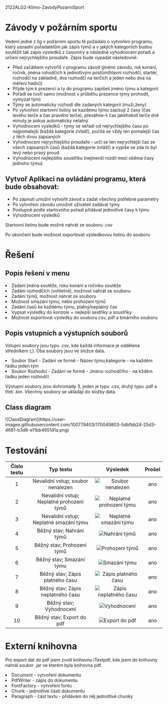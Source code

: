 2122ALG2-Klimo-ZavodyPozarniSport

<h1>Závody v požárním sportu</h1>
<p>Vedení jedné z lig v požárním sportu tě požádalo o vytvoření programu, který usnadní pořadatelům jak zápis týmů a v jakých kategoriích budou soutěžit 
tak zápis výsledků z časomíry a následné vyhodnocení pořadí a určení nejrychlejšího proudaře. Zápis bude vypadat následovně:</p>
<ul>
  <li>Před začátkem vytvoříš v programu závod (jméno závodu, rok konání, ročník, jména rohodčích k jednotlivým postům(hlavní rozhodčí, startér,          rozhodčí na základně, dva rozhodčí na terčích a jeden nebo dva na měření hadic))</li>
  <li>Přijde tým k prezenci a ty do programu zapíšeš jméno týmu a kategorii</li>
  <li>Pořadí se tvoří samo (možnost v průběhu prezence týmy prohodit, vymyzat tým)</li>
  <li>Týmy se automaticky rozhodí dle zadaných kategorií (muži,ženy)</li>
  <li>Po vytvoření startovní listiny se kazdému týmu zapisují 2 časy (čas levého terče a čas pravého terče), přesáhne-li čas jakéhokoli terče dvě minuty je pokus             automaticky nelatný</li>
  <li>Vyhodnocení vysledků - týmy se seřadí od nejrychlejšího času po nejpomalejší (každá kategorie zvlašť), počítá se vždy ten pomalejší čas z těch dvou                     zapsaných</li>
  <li>Vyhodnocení nejrychlejšího proudaře - určí se ten nejrychlejší čas ze všech zapsaných časů (každá kategorie zvlášť) a vypíše se zda to byl levý nebo pravý              proud</li>
  <li>Vyhodnocení nejlepšího soustřiku (nejmenší rozdíl mezi oběma časy jednoho týmu)</li>
</ul>  

<h2>Vytvoř Aplikaci na ovládání programu, která bude obsahovat:</h2>
<ul>
  <li>Po zapnutí umožní vytvořit závod a zadat všechny potřebné parametry</li>
  <li>Po vytvoření závodu umožnit uživateli zadávat týmy</li>
  <li>Postupně podle startovního pořadí přidávat jednotlivé časy k týmu</li>
  <li>Vyhodnocení výsledků</li>
</ul>
<p>Startovní listinu bude možné nahrát ze souboru .csv</p>
<p>Po ukončení bude možnost exportovat výsledkovou listinu do souboru</p>
<h1>Řešení</h1>
<h2>Popis řešení v menu</h2>
<li>Zadaní jména soutěže, roku konání a ročníku soutěže</li>
<li>Zadání rozhodčích (volitelné), možnost nahrát ze souboru</li>
<li>Zadání týmů, možnost nahrát ze souboru</li>
<li>Možnost smazání týmu, nebo prohození týmů</li>
<li>Zadání časů ke každému týmu, platný/neplatný čas</li>
<li>Vypsat výsledky do konzole + nejlepší sestřiky a soustřiky</li>
<li>Možnost exportovat výsledky do souboru csv, pdf a binárního souboru</li>
<h2>Popis vstupních a výstupních souborů</h2>
<p>Vstupní soubory jsou typu .csv, kde každá informace je oddělena středníkem (;). Oba soubory jsou ve složce data.</p>
<li>Soubor Start - Zadání ve formě - Název týmu;kategorie - na každém řádku jeden tým</li>
<li>Soubor Rozhodci - Zadání ve formě - Jméno rozhodčího - na kždém řadku jeden rozhodčí</li>
<p>Výstupní soubory jsou dohromady 3, jeden je typu .csv, druhý typu .pdf a třetí .bin. Všechny soubory se ukládají do složky data.</p>
<h2>Class diagram</h2>
![ClassDiagram](https://user-images.githubusercontent.com/100779403/170049803-5dbfbb24-25d3-4681-b3d6-e11bb4651d1a.png)
<h1>Testování</h1>

| Číslo testu | Typ testu                                | Výsledek | Prošel |
|:-----------:|:----------------------------------------:|:--------:|:------:|
| 1           | Nevalidní vstup; soubor nenalezen        |![Soubor nenalezen](https://user-images.githubusercontent.com/100779403/174799739-be09fdb6-88ff-4dfe-a92a-cd231ba00821.png)| ano    |
| 2           | Nevalidní vstup; Neplatné prohození týmů |![Neplatné prohození týmu](https://user-images.githubusercontent.com/100779403/174799794-cd4dca2e-2de3-4c51-b577-0f1d1a1a4499.png)| ano    |
| 3           | Nevalidní vstup; Neplatné smazání týmu   |![Neplatné smazání týmu](https://user-images.githubusercontent.com/100779403/174799871-ee083aba-2740-4a69-8c1c-4b13fd72712e.png)| ano    |
| 4           | Běžný stav; Nahrání týmů                 |![Nahrání týmů](https://user-images.githubusercontent.com/100779403/173930319-bd3f27da-e9f1-439d-b3b6-28aa09b60b98.png)| ano    |
| 5           | Běžný stav; Prohození týmů               |![Prohození týmů](https://user-images.githubusercontent.com/100779403/173930353-77910a11-f812-4925-b94f-f00f71ce3c3c.png)| ano    |
| 6           | Běžný stav; Smazání týmu                 |![Smazání týmu](https://user-images.githubusercontent.com/100779403/173930443-cc7967c7-c92b-41a9-8f7c-a797fca80f14.png)| ano    |
| 7           | Běžný stav; Zápis platného času          |![Zápis platného času](https://user-images.githubusercontent.com/100779403/173930474-07328202-7fb2-4528-b9c6-f25ed6a0f00a.png)| ano    |
| 8           | Běžný stav; Zápis neplatného času        |![Zápis neplatného času](https://user-images.githubusercontent.com/100779403/173930498-991acfa3-a950-45b6-b9ea-d5b8e692f2ba.png)| ano    |
| 9           | Běžný stav; Vyhodnocení                  |![Vyhodnocení](https://user-images.githubusercontent.com/100779403/173930531-005f12c1-af2f-4dc1-b403-cfcf9661b213.png)| ano    |
| 10          | Běžný stav; Export do pdf                |![Export do pdf](https://user-images.githubusercontent.com/100779403/173930555-216e31a3-ef4c-40e9-824d-b0398bcc52e4.png)| ano    |
<h1>Externí knihovna</h1>
<p>Pro export dat do pdf jsem zvolil knihovnu iTextpdf, kde jsem do knihovny nahrál soubor .jar ve kterém byla knihovna pdf.</p>
<li>Document - vytvoření dokumentu</li>
<li>PdfWriter - zápis do dokumentu</li>
<li>FontFactory - vytvoření fontu</li>
<li>Chunk - jednotlivé části dokumentu</li>
<li>Paragraph - část textu - přidávám do něj jednotlivé chunky</li>
